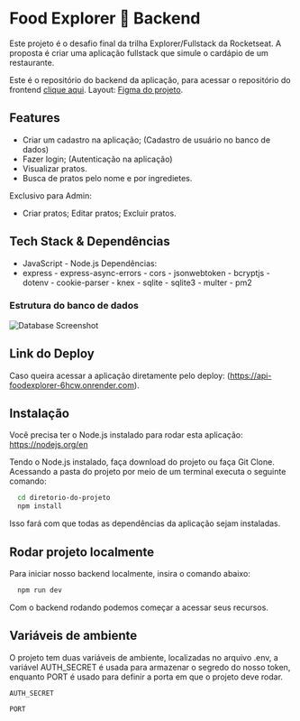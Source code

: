
# Food Explorer 🚀 Backend

Este projeto é o desafio final da trilha Explorer/Fullstack da Rocketseat. A proposta é criar uma aplicação fullstack que simule o cardápio de um restaurante. 

Este é o repositório do backend da aplicação, para acessar o repositório do frontend [clique aqui](https://github.com/Leoz2s/food-explorer-frontend). Layout:
[Figma do projeto](https://www.figma.com/community/file/1196874589259687769/food-explorer-v2).

## Features
- Criar um cadastro na aplicação; (Cadastro de usuário no banco de dados)
- Fazer login; (Autenticação na aplicação)
- Visualizar pratos. 
- Busca de pratos pelo nome e por ingredietes.

Exclusivo para Admin:
- Criar pratos; Editar pratos; Excluir pratos.



## Tech Stack & Dependências
- JavaScript - Node.js
Dependências:
- express - express-async-errors - cors - jsonwebtoken - bcryptjs - dotenv - cookie-parser - knex - sqlite - sqlite3 - multer - pm2


### Estrutura do banco de dados

![Database Screenshot](https://i.imgur.com/dvp8Jlh.png)


## Link do Deploy

Caso queira acessar a aplicação diretamente pelo deploy: (https://api-foodexplorer-6hcw.onrender.com).


## Instalação

Você precisa ter o Node.js instalado para rodar esta aplicação: https://nodejs.org/en

Tendo o Node.js instalado, faça download do projeto ou faça Git Clone. Acessando a pasta do projeto por meio de um terminal executa o seguinte comando:

```bash
  cd diretorio-do-projeto
  npm install
```
Isso fará com que todas as dependências da aplicação sejam instaladas.
    
## Rodar projeto localmente

Para iniciar nosso backend localmente, insira o comando abaixo:

```bash
  npm run dev
```
Com o backend rodando podemos começar a acessar seus recursos.


## Variáveis de ambiente

O projeto tem duas variáveis de ambiente, localizadas no arquivo .env, a variável AUTH_SECRET é usada para armazenar o segredo do nosso token, enquanto PORT é usado para definir a porta em que o projeto deve rodar.

`AUTH_SECRET`

`PORT`

